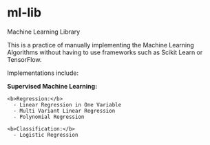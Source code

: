 # ml-lib
Machine Learning Library

This is a practice of manually implementing the Machine Learning Algorithms without having to use frameworks such as Scikit Learn or TensorFlow.

Implementations include:

<b>Supervised Machine Learning:</b>

	<b>Regression:</b>
	  - Linear Regression in One Variable
	  - Multi Variant Linear Regression
	  - Polynomial Regression

	<b>Classification:</b>
	  - Logistic Regression